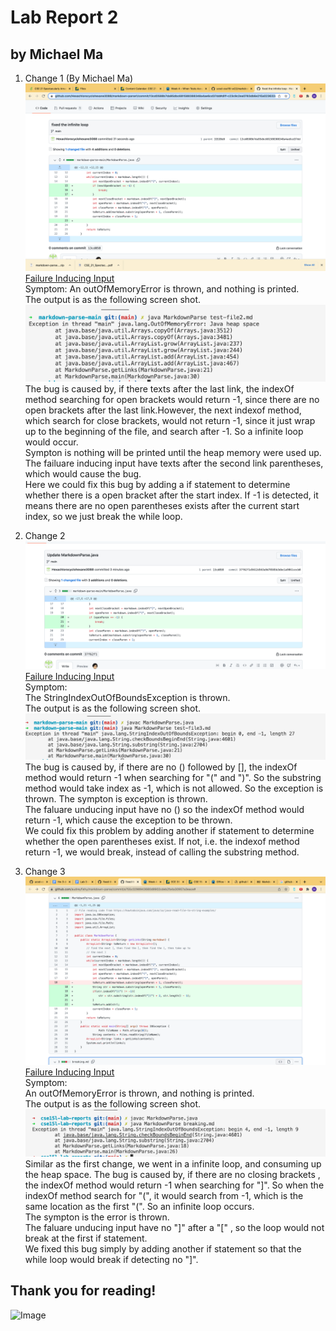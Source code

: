 # Lab Report 2  
## by Michael Ma
1. Change 1 (By Michael Ma)
![Image](images/error1.png)     
[Failure Inducing Input](https://github.com/ucsd-cse15l-w22/markdown-parse/blob/2c9300a80518830d534650fc765f4731e4f1c2e9/test-file2.md)  
Symptom: 
An outOfMemoryError is thrown, and nothing is printed.     
The output is as the following screen shot.  
![Image](images/out1.png)     
The bug is caused by, if there texts after the last link, the indexOf method searching for open brackets would return -1, since there are no open brackets after the last link.However, the next indexof method, which search for close brackets, would not return -1, since it just wrap up to the beginning of the file, and search after -1. So a infinite loop would occur.   
Sympton is nothing will be printed until the heap memory were used up.  
The failuare inducing input have texts after the second link parentheses, which would cause the bug.  
Here we could fix this bug by adding a if statement to determine whether there is a open bracket after the start  index. If -1 is detected, it means there are no open parentheses exists after the current start index, so we just break the while loop.  

2. Change 2 
![Image](images/error2.png)   
[Failure Inducing Input](https://github.com/ucsd-cse15l-w22/markdown-parse/blob/2c9300a80518830d534650fc765f4731e4f1c2e9/test-file3.md)  
Symptom:   
The StringIndexOutOfBoundsException is thrown.  
The output is as the following screen shot.  
![Image](images/out2.png)     
The bug is caused by, if there are no () followed by [], the indexOf method would return -1 when searching for "(" and ")". So the substring method would take index as -1, which is not allowed. So the exception is thrown. 
The sympton is exception is thrown.  
The faluare unducing input have no () so the indexOf method would return -1, which cause the exception to be thrown.  
We could fix this problem by adding another if statement to determine whether the open parentheses exist. If not,  i.e.  the indexof method return -1, we would break, instead of calling the substring method.  

3. Change 3 
![Image](images/change3.png)   
[Failure Inducing Input](https://github.com/Hexachlorocyclohexane3088/markdown-parse1/blob/main/markdown-parse-main/test-file8.md)  
Symptom:   
An outOfMemoryError is thrown, and nothing is printed.    
The output is as the following screen shot.  
![Image](images/output3.png)     
Similar as the first change, we went in a infinite loop, and consuming up the heap space. The bug is caused by, if there are no closing brackets , the indexOf method would return -1 when searching for "]". So when the indexOf method search for "(", it would search from -1, which is the same location as the first "(".  So an infinite loop occurs.  
The sympton is the error is thrown.  
The faluare unducing input have no "]" after a "[" , so the loop would not break at the first if statement.  
We fixed this bug simply by adding another if statement so that the while loop would break if detecting no "]".    


## Thank you for reading!  
![Image](https://ucsdnews.ucsd.edu/news_uploads/Resized_Geisel_Library_08.31.jpg)   